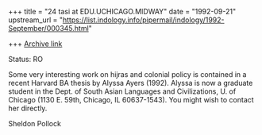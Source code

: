 +++
title = "24 tasi at EDU.UCHICAGO.MIDWAY"
date = "1992-09-21"
upstream_url = "https://list.indology.info/pipermail/indology/1992-September/000345.html"

+++
[Archive link](https://list.indology.info/pipermail/indology/1992-September/000345.html)

Status: RO

Some very interesting work on hijras and colonial policy is contained in a
recent Harvard BA thesis by Alyssa Ayers (1992). Alyssa is now a graduate
student in the Dept. of South Asian Languages and Civilizations, U. of
Chicago (1130 E. 59th, Chicago, IL 60637-1543). You might wish to contact
her directly.

Sheldon Pollock





